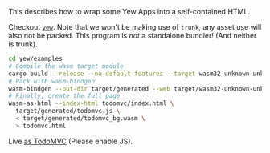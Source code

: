 This describes how to wrap some Yew Apps into a self-contained HTML.

Checkout [`yew`](https://github.com/yewstack/yew). Note that we won't be making
use of `trunk`, any asset use will also not be packed. This program is _not_ a
standalone bundler! (And neither is trunk).

```bash
cd yew/examples
# Compile the wasm target module
cargo build --release --no-default-features --target wasm32-unknown-unknown -p todomvc
# Pack with wasm-bindgen
wasm-bindgen --out-dir target/generated --web target/wasm32-unknown-unknown/release/todomvc.wasm
# Finally, create the full page
wasm-as-html --index-html todomvc/index.html \
  target/generated/todomvc.js \
  < target/generated/todomvc_bg.wasm \
  > todomvc.html
```

Live [as TodoMVC](https://heroickatora.github.io/wasm-as-html/examples/yew/todomvc.html) (Please enable JS).
